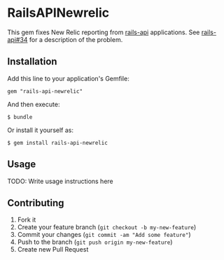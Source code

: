 # RailsAPINewrelic

This gem fixes New Relic reporting from
[rails-api](https://github.com/rails-api/rails-api) applications.  See
[rails-api#34](https://github.com/rails-api/rails-api/issues/34) for a
description of the problem.

## Installation

Add this line to your application's Gemfile:

    gem "rails-api-newrelic"

And then execute:

    $ bundle

Or install it yourself as:

    $ gem install rails-api-newrelic

## Usage

TODO: Write usage instructions here

## Contributing

1. Fork it
2. Create your feature branch (`git checkout -b my-new-feature`)
3. Commit your changes (`git commit -am "Add some feature"`)
4. Push to the branch (`git push origin my-new-feature`)
5. Create new Pull Request
